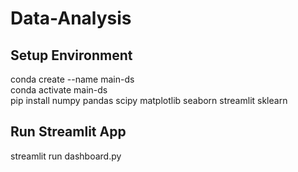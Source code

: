 # Data-Analysis
## Setup Environment
conda create --name main-ds <br />
conda activate main-ds <br />
pip install numpy pandas scipy matplotlib seaborn  streamlit sklearn
## Run Streamlit App
streamlit run dashboard.py
